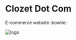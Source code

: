 # Clozet Dot Com
E-commerce website :bowtie:

![logo](https://user-images.githubusercontent.com/71402528/106265965-d1651a80-624d-11eb-8dac-f4e813f85bbe.jpg)
